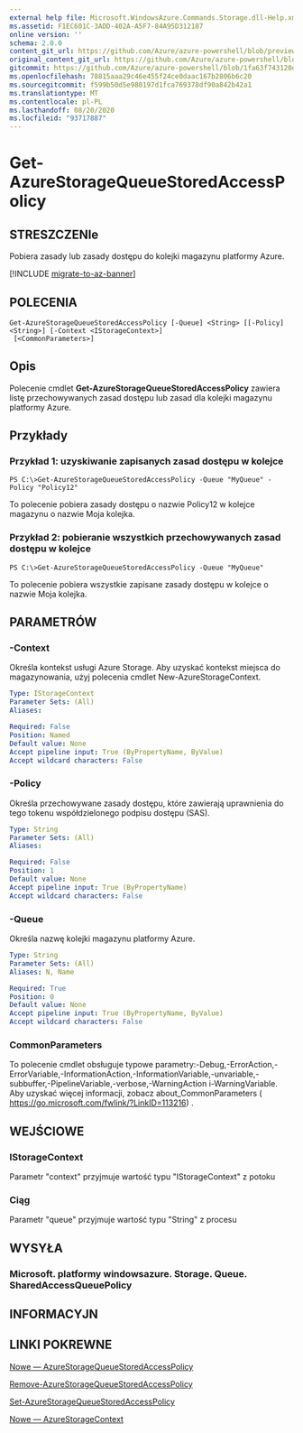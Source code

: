 ```yaml
---
external help file: Microsoft.WindowsAzure.Commands.Storage.dll-Help.xml
ms.assetid: F1EC601C-3ADD-402A-A5F7-84A95D312187
online version: ''
schema: 2.0.0
content_git_url: https://github.com/Azure/azure-powershell/blob/preview/src/Storage/Commands.Storage/help/Get-AzureStorageQueueStoredAccessPolicy.md
original_content_git_url: https://github.com/Azure/azure-powershell/blob/preview/src/Storage/Commands.Storage/help/Get-AzureStorageQueueStoredAccessPolicy.md
gitcommit: https://github.com/Azure/azure-powershell/blob/1fa63f743120d7a7cd6cbb28ee43cd0f4c654af9
ms.openlocfilehash: 78815aaa29c46e455f24ce0daac167b2806b6c20
ms.sourcegitcommit: f599b50d5e980197d1fca769378df90a842b42a1
ms.translationtype: MT
ms.contentlocale: pl-PL
ms.lasthandoff: 08/20/2020
ms.locfileid: "93717887"
---
```

# Get-AzureStorageQueueStoredAccessPolicy

## STRESZCZENIe
Pobiera zasady lub zasady dostępu do kolejki magazynu platformy Azure.

[!INCLUDE [migrate-to-az-banner](../../includes/migrate-to-az-banner.md)]

## POLECENIA

```
Get-AzureStorageQueueStoredAccessPolicy [-Queue] <String> [[-Policy] <String>] [-Context <IStorageContext>]
 [<CommonParameters>]
```

## Opis
Polecenie cmdlet **Get-AzureStorageQueueStoredAccessPolicy** zawiera listę przechowywanych zasad dostępu lub zasad dla kolejki magazynu platformy Azure.

## Przykłady

### Przykład 1: uzyskiwanie zapisanych zasad dostępu w kolejce
```
PS C:\>Get-AzureStorageQueueStoredAccessPolicy -Queue "MyQueue" -Policy "Policy12"
```

To polecenie pobiera zasady dostępu o nazwie Policy12 w kolejce magazynu o nazwie Moja kolejka.

### Przykład 2: pobieranie wszystkich przechowywanych zasad dostępu w kolejce
```
PS C:\>Get-AzureStorageQueueStoredAccessPolicy -Queue "MyQueue"
```

To polecenie pobiera wszystkie zapisane zasady dostępu w kolejce o nazwie Moja kolejka.

## PARAMETRÓW

### -Context
Określa kontekst usługi Azure Storage.
Aby uzyskać kontekst miejsca do magazynowania, użyj polecenia cmdlet New-AzureStorageContext.

```yaml
Type: IStorageContext
Parameter Sets: (All)
Aliases: 

Required: False
Position: Named
Default value: None
Accept pipeline input: True (ByPropertyName, ByValue)
Accept wildcard characters: False
```

### -Policy
Określa przechowywane zasady dostępu, które zawierają uprawnienia do tego tokenu współdzielonego podpisu dostępu (SAS).

```yaml
Type: String
Parameter Sets: (All)
Aliases: 

Required: False
Position: 1
Default value: None
Accept pipeline input: True (ByPropertyName)
Accept wildcard characters: False
```

### -Queue
Określa nazwę kolejki magazynu platformy Azure.

```yaml
Type: String
Parameter Sets: (All)
Aliases: N, Name

Required: True
Position: 0
Default value: None
Accept pipeline input: True (ByPropertyName, ByValue)
Accept wildcard characters: False
```

### CommonParameters
To polecenie cmdlet obsługuje typowe parametry:-Debug,-ErrorAction,-ErrorVariable,-InformationAction,-InformationVariable,-unvariable,-subbuffer,-PipelineVariable,-verbose,-WarningAction i-WarningVariable. Aby uzyskać więcej informacji, zobacz about_CommonParameters ( https://go.microsoft.com/fwlink/?LinkID=113216) .

## WEJŚCIOWE

### IStorageContext

Parametr "context" przyjmuje wartość typu "IStorageContext" z potoku

### Ciąg

Parametr "queue" przyjmuje wartość typu "String" z procesu

## WYSYŁA

### Microsoft. platformy windowsazure. Storage. Queue. SharedAccessQueuePolicy

## INFORMACYJN

## LINKI POKREWNE

[Nowe — AzureStorageQueueStoredAccessPolicy](./New-AzureStorageQueueStoredAccessPolicy.md)

[Remove-AzureStorageQueueStoredAccessPolicy](./Remove-AzureStorageQueueStoredAccessPolicy.md)

[Set-AzureStorageQueueStoredAccessPolicy](./Set-AzureStorageQueueStoredAccessPolicy.md)

[Nowe — AzureStorageContext](./New-AzureStorageContext.md)


